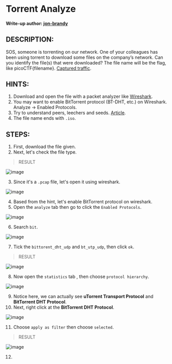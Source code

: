 # Torrent Analyze
#### Write-up author: [jon-brandy](https://github.com/jon-brandy)
## DESCRIPTION:
SOS, someone is torrenting on our network. 
One of your colleagues has been using torrent to download some files on the company’s network.
Can you identify the file(s) that were downloaded? 
The file name will be the flag, like picoCTF{filename}. [Captured traffic](https://artifacts.picoctf.net/c/206/torrent.pcap).
## HINTS:
1. Download and open the file with a packet analyzer like [Wireshark](https://www.wireshark.org/).
2. You may want to enable BitTorrent protocol (BT-DHT, etc.) on Wireshark. Analyze -> Enabled Protocols.
3. Try to understand peers, leechers and seeds. [Article](https://www.techworm.net/2017/03/seeds-peers-leechers-torrents-language.html).
4. The file name ends with `.iso`.
## STEPS:
1. First, download the file given.
2. Next, let's check the file type.

> RESULT

![image](https://user-images.githubusercontent.com/70703371/191528031-d8178022-a7a9-4992-aa28-a359b91d7cf4.png)


3. Since it's a `.pcap` file, let's open it using wireshark.

![image](https://user-images.githubusercontent.com/70703371/191532494-4d6ec357-b9db-4e90-a1c3-d09fc869de08.png)

4. Based from the hint, let's enable BitTorrent protocol on wireshark.
5. Open the `analyze` tab then go to click the `Enabled Protocols`.

![image](https://user-images.githubusercontent.com/70703371/191762488-37a8f70b-c09b-4624-99b2-b4aa28e71208.png)

6. Search `bit`.

![image](https://user-images.githubusercontent.com/70703371/191762697-dd7ff271-f22d-4676-bb97-70e6a0922d79.png)

7. Tick the `bittorent_dht_udp` and `bt_utp_udp`, then click `ok`.

> RESULT

![image](https://user-images.githubusercontent.com/70703371/191762971-5f0db854-19dd-458d-8257-d0dfe9ab2b9a.png)

8. Now open the `statistics` tab , then choose `protocol hierarchy`.

![image](https://user-images.githubusercontent.com/70703371/191763483-27f9d01c-d98c-41c0-91c6-572ac03eb410.png)

9. Notice here, we can actually see **uTorrent Transport Protocol** and **BitTorrent DHT Protocol**.
10. Next, right click at the **BitTorrent DHT Protocol**.

![image](https://user-images.githubusercontent.com/70703371/191763896-a3701f6d-f6da-432b-b7b0-ee408c56e4b6.png)

11. Choose `apply as filter` then choose `selected`.

> RESULT

![image](https://user-images.githubusercontent.com/70703371/191764109-bbb971b8-c49b-4744-b0d3-81b78f69b544.png)

12. 

